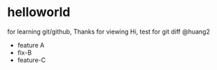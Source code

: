 # helloworld
for learning git/github, Thanks for viewing
Hi, test for git diff
@huang2
- feature A
- fix-B
- feature-C
